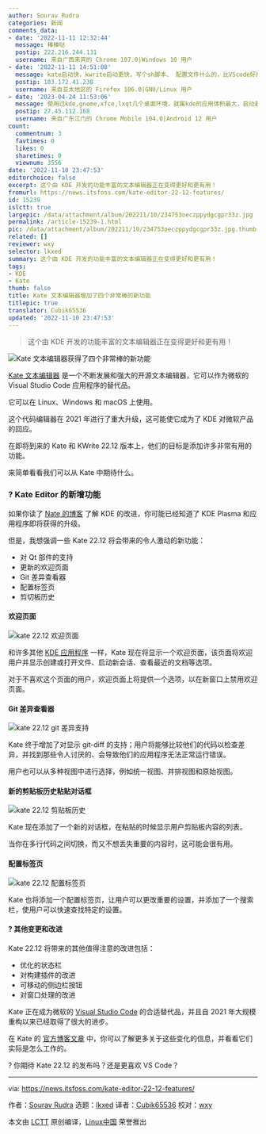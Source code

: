 ```yaml
---
author: Sourav Rudra
categories: 新闻
comments_data:
- date: '2022-11-11 12:32:44'
  message: 棒棒哒
  postip: 222.216.244.131
  username: 来自广西来宾的 Chrome 107.0|Windows 10 用户
- date: '2022-11-11 14:51:08'
  message: kate启动快，kwrite启动更快，写个sh脚本、 配置文件什么的，比VScode好用
  postip: 103.172.41.238
  username: 来自亚太地区的 Firefox 106.0|GNU/Linux 用户
- date: '2023-04-24 11:53:06'
  message: 使用过kde,gnome,xfce,lxqt几个桌面环境，就属kde的应用体积最大，启动最慢，
  postip: 27.45.112.168
  username: 来自广东江门的 Chrome Mobile 104.0|Android 12 用户
count:
  commentnum: 3
  favtimes: 0
  likes: 0
  sharetimes: 0
  viewnum: 3556
date: '2022-11-10 23:47:53'
editorchoice: false
excerpt: 这个由 KDE 开发的功能丰富的文本编辑器正在变得更好和更有用！
fromurl: https://news.itsfoss.com/kate-editor-22-12-features/
id: 15239
islctt: true
largepic: /data/attachment/album/202211/10/234753oeczppydgcgpr33z.jpg
permalink: /article-15239-1.html
pic: /data/attachment/album/202211/10/234753oeczppydgcgpr33z.jpg.thumb.jpg
related: []
reviewer: wxy
selector: lkxed
summary: 这个由 KDE 开发的功能丰富的文本编辑器正在变得更好和更有用！
tags:
- KDE
- Kate
thumb: false
title: Kate 文本编辑器增加了四个非常棒的新功能
titlepic: true
translator: Cubik65536
updated: '2022-11-10 23:47:53'
---
```



> 
> 这个由 KDE 开发的功能丰富的文本编辑器正在变得更好和更有用！
> 
> 
> 


![Kate 文本编辑器获得了四个非常棒的新功能](/data/attachment/album/202211/10/234753oeczppydgcgpr33z.jpg)


[Kate 文本编辑器](https://kate-editor.org/) 是一个不断发展和强大的开源文本编辑器，它可以作为微软的 Visual Studio Code 应用程序的替代品。


它可以在 Linux、Windows 和 macOS 上使用。


这个代码编辑器在 2021 年进行了重大升级，这可能使它成为了 KDE 对微软产品的回应。


在即将到来的 Kate 和 KWrite 22.12 版本上，他们的目标是添加许多非常有用的功能。


来简单看看我们可以从 Kate 中期待什么。


### ? Kate Editor 的新增功能


如果你读了 [Nate 的博客](https://pointieststick.com) 了解 KDE 的改进，你可能已经知道了 KDE Plasma 和应用程序即将获得的升级。


但是，我想强调一些 Kate 22.12 将会带来的令人激动的新功能：


* 对 Qt 部件的支持
* 更新的欢迎页面
* Git 差异查看器
* 配置标签页
* 剪切板历史


#### 欢迎页面


![kate 22.12 欢迎页面](/data/attachment/album/202211/10/234753bnio6v3v011emanc.png)


和许多其他 [KDE 应用程序](https://news.itsfoss.com/content/images/2022/11/Kate_22.12_GitDiff-1.png) 一样，Kate 现在将显示一个欢迎页面，该页面将欢迎用户并显示创建或打开文件、启动新会话、查看最近的文档等选项。


对于不喜欢这个页面的用户，欢迎页面上将提供一个选项，以在新窗口上禁用欢迎页面。


#### Git 差异查看器


![kate 22.12 git 差异支持](/data/attachment/album/202211/10/234756m69i996bei6jb94n.png)


Kate 终于增加了对显示 git-diff 的支持；用户将能够比较他们的代码以检查差异，并找到那些令人讨厌的、会导致他们的应用程序无法正常运行错误。


用户也可以从多种视图中进行选择，例如统一视图、并排视图和原始视图。


#### 新的剪贴板历史粘贴对话框


![kate 22.12 剪贴板历史](/data/attachment/album/202211/10/234757zmfy93mmrjffg7rh.png)


Kate 现在添加了一个新的对话框，在粘贴的时候显示用户剪贴板内容的列表。


当你在多行代码之间切换，而又不想丢失重要的内容时，这可能会很有用。


#### 配置标签页


![kate 22.12 配置标签页](/data/attachment/album/202211/10/234758h073i9zwsb440his.png)


Kate 也将添加一个配置标签页，让用户可以更改重要的设置，并添加了一个搜索栏，使用户可以快速查找特定的设置。


#### ?️ 其他变更和改进


Kate 22.12 将带来的其他值得注意的改进包括：


* 优化的状态栏
* 对构建插件的改进
* 可移动的侧边栏按钮
* 对窗口处理的改进


Kate 正在成为微软的 [Visual Studio Code](https://code.visualstudio.com/) 的合适替代品，并且自 2021 年大规模重构以来已经取得了很大的进步。


在 Kate 的 [官方博客文章](https://kate-editor.org/post/2022/2022-10-31-treats-for-kate/) 中，你可以了解更多关于这些变化的信息，并看看它们实际是怎么工作的。


? 你期待 Kate 22.12 的发布吗？还是更喜欢 VS Code？




---


via: <https://news.itsfoss.com/kate-editor-22-12-features/>


作者：[Sourav Rudra](https://news.itsfoss.com/author/sourav/) 选题：[lkxed](https://github.com/lkxed) 译者：[Cubik65536](https://github.com/Cubik65536) 校对：[wxy](https://github.com/wxy)


本文由 [LCTT](https://github.com/LCTT/TranslateProject) 原创编译，[Linux中国](https://linux.cn/) 荣誉推出